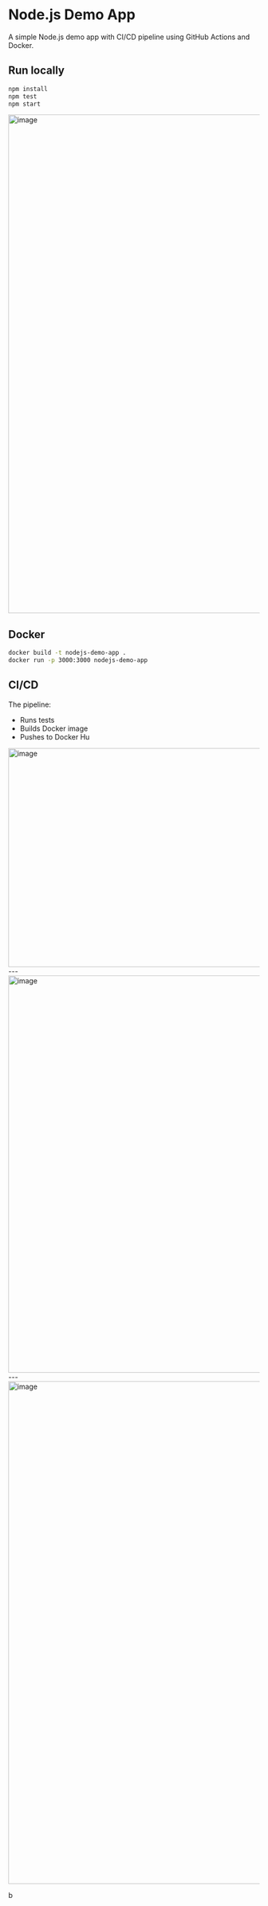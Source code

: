 # Node.js Demo App

A simple Node.js demo app with CI/CD pipeline using GitHub Actions and Docker.

## Run locally

```bash
npm install
npm test
npm start
```


<img width="1916" height="998" alt="image" src="https://github.com/user-attachments/assets/21c32851-c326-46a8-9b41-22dad45a2202" />


## Docker

```bash
docker build -t nodejs-demo-app .
docker run -p 3000:3000 nodejs-demo-app
```


## CI/CD

The pipeline:
- Runs tests
- Builds Docker image
- Pushes to Docker Hu

<img width="1895" height="438" alt="image" src="https://github.com/user-attachments/assets/76d9af24-4fe9-4695-9d22-fcf88bf433fa" />
<br>
---
<img width="1913" height="795" alt="image" src="https://github.com/user-attachments/assets/1f7ee007-c90c-4ef1-a5e0-adfa3c981382" />
<br>
---

<img width="1919" height="1006" alt="image" src="https://github.com/user-attachments/assets/094d95ac-6cff-4545-9728-ba9be0eee325" />

b

